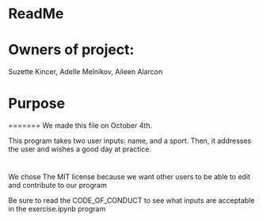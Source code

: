 # ReadMe 

# Owners of project:
Suzette Kincer, Adelle Melnikov, Aileen Alarcon



# Purpose
=======
We made this file on October 4th.


This program takes two user inputs: name, and a sport.
Then, it addresses the user and wishes a good day at practice.

#
We chose The MIT license because we want other users to be able to edit and contribute to our program

Be sure to read the CODE_OF_CONDUCT to see what inputs are acceptable in the exercise.ipynb program



